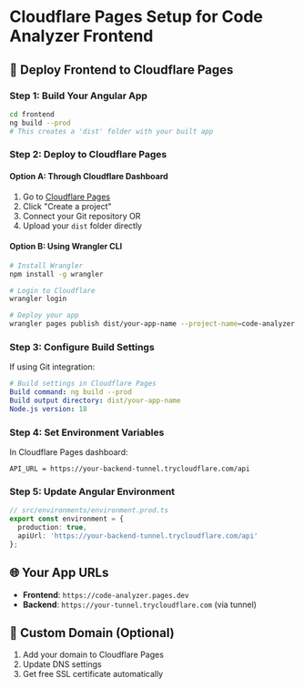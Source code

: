 # Cloudflare Pages Setup for Code Analyzer Frontend

## 🎯 Deploy Frontend to Cloudflare Pages

### **Step 1: Build Your Angular App**
```bash
cd frontend
ng build --prod
# This creates a 'dist' folder with your built app
```

### **Step 2: Deploy to Cloudflare Pages**

#### **Option A: Through Cloudflare Dashboard**
1. Go to [Cloudflare Pages](https://pages.cloudflare.com)
2. Click "Create a project"
3. Connect your Git repository OR
4. Upload your `dist` folder directly

#### **Option B: Using Wrangler CLI**
```bash
# Install Wrangler
npm install -g wrangler

# Login to Cloudflare
wrangler login

# Deploy your app
wrangler pages publish dist/your-app-name --project-name=code-analyzer
```

### **Step 3: Configure Build Settings**
If using Git integration:
```yaml
# Build settings in Cloudflare Pages
Build command: ng build --prod
Build output directory: dist/your-app-name
Node.js version: 18
```

### **Step 4: Set Environment Variables**
In Cloudflare Pages dashboard:
```
API_URL = https://your-backend-tunnel.trycloudflare.com/api
```

### **Step 5: Update Angular Environment**
```typescript
// src/environments/environment.prod.ts
export const environment = {
  production: true,
  apiUrl: 'https://your-backend-tunnel.trycloudflare.com/api'
};
```

## 🌐 Your App URLs
- **Frontend**: `https://code-analyzer.pages.dev`
- **Backend**: `https://your-tunnel.trycloudflare.com` (via tunnel)

## 🔧 Custom Domain (Optional)
1. Add your domain to Cloudflare Pages
2. Update DNS settings
3. Get free SSL certificate automatically